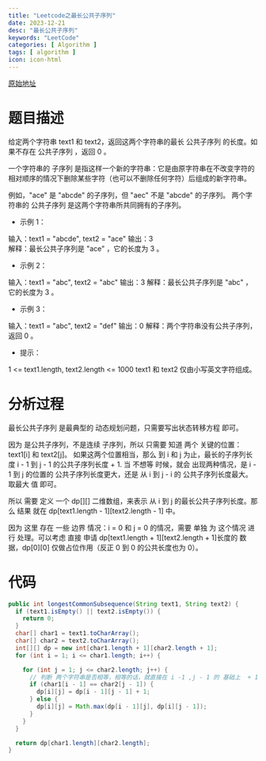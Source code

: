 ```yaml
---
title: "Leetcode之最长公共子序列"
date: 2023-12-21
desc: "最长公共子序列"
keywords: "LeetCode"
categories: [ Algorithm ]
tags: [ algorithm ]
icon: icon-html
---
```


[原始地址](https://leetcode.cn/problems/longest-common-subsequence/description/)

# 题目描述

给定两个字符串 text1 和 text2，返回这两个字符串的最长 公共子序列 的长度。如果不存在 公共子序列 ，返回
0 。

一个字符串的 子序列 是指这样一个新的字符串：它是由原字符串在不改变字符的相对顺序的情况下删除某些字符（也可以不删除任何字符）后组成的新字符串。

例如，"ace" 是 "abcde" 的子序列，但 "aec" 不是 "abcde" 的子序列。
两个字符串的 公共子序列 是这两个字符串所共同拥有的子序列。

- 示例 1：

输入：text1 = "abcde", text2 = "ace"
输出：3  
解释：最长公共子序列是 "ace" ，它的长度为 3 。

- 示例 2：

输入：text1 = "abc", text2 = "abc"
输出：3
解释：最长公共子序列是 "abc" ，它的长度为 3 。

- 示例 3：

输入：text1 = "abc", text2 = "def"
输出：0
解释：两个字符串没有公共子序列，返回 0 。

- 提示：

1 <= text1.length, text2.length <= 1000
text1 和 text2 仅由小写英文字符组成。

# 分析过程

最长公共子序列 是最典型的 动态规划问题，只需要写出状态转移方程 即可。

因为 是公共子序列，不是连续 子序列，所以 只需要 知道 两个 关键的位置： text1[i] 和 text2[j]。
如果这两个位置相当，那么 到 i 和 j 为止，最长的子序列长度 i - 1 到 j - 1 的公共子序列长度 + 1. 当 不想等
时候，就会 出现两种情况，是 i - 1 到 j 的位置的 公共子序列长度更大，还是 从 i 到 j - i 的 公共子序列长度最大。取最大
值 即可。

所以 需要 定义 一个 dp[][] 二维数组，来表示 从 i 到 j 的最长公共子序列长度。那么 结果 就在
dp[text1.length - 1][text2.length - 1] 中。

因为 这里 存在 一些 边界 情况：i = 0 和 j = 0 的情况，需要 单独 为 这个情况 进行 处理。可以考虑 直接 申请
dp[text1.length + 1][text2.length + 1]长度的 数据，dp[0][0] 仅做占位作用（反正 0 到 0 的公共长度也为 0）。

# 代码

```java
public int longestCommonSubsequence(String text1, String text2) {
  if (text1.isEmpty() || text2.isEmpty()) {
    return 0;
  }
  char[] char1 = text1.toCharArray();
  char[] char2 = text2.toCharArray();
  int[][] dp = new int[char1.length + 1][char2.length + 1];
  for (int i = 1; i <= char1.length; i++) {

    for (int j = 1; j <= char2.length; j++) {
      // 判断 两个字符串是否相等，相等的话，就直接在 i -1 ,j - 1 的 基础上  + 1 即可
      if (char1[i - 1] == char2[j - 1]) {
        dp[i][j] = dp[i - 1][j - 1] + 1;
      } else {
        dp[i][j] = Math.max(dp[i - 1][j], dp[i][j - 1]);
      }
    }
  }

  return dp[char1.length][char2.length];
}
```
